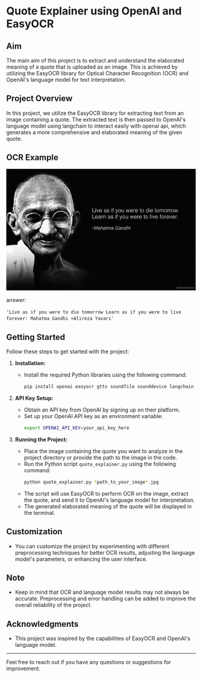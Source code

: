 # Quote Explainer using OpenAI and EasyOCR

## Aim

The main aim of this project is to extract and understand the elaborated meaning of a quote that is uploaded as an image. This is achieved by utilizing the EasyOCR library for Optical Character Recognition (OCR) and OpenAI's language model for text interpretation.

## Project Overview

In this project, we utilize the EasyOCR library for extracting text from an image containing a quote. The extracted text is then passed to OpenAI's language model using langchain to interact easily with openai api, which generates a more comprehensive and elaborated meaning of the given quote.

## OCR Example

![Alt text](./resources/gandhi-great-quotes.jpg?raw=true "Gandhi Quote")

answer:

`'Live as if you were to die tomorrow Learn as if you were to live forever: Mahatma Gandhi +Alireza Yavari'`

## Getting Started

Follow these steps to get started with the project:

1. **Installation:**

   - Install the required Python libraries using the following command:
     ```bash
     pip install openai easyocr gtts soundfile sounddevice langchain
     ```

2. **API Key Setup:**

   - Obtain an API key from OpenAI by signing up on their platform.
   - Set up your OpenAI API key as an environment variable:
     ```bash
     export OPENAI_API_KEY=your_api_key_here
     ```

3. **Running the Project:**
   - Place the image containing the quote you want to analyze in the project directory or provide the path to the image in the code.
   - Run the Python script `quote_explainer.py` using the following command:
     ```bash
     python quote_explainer.py *path_to_your_image*.jpg
     ```
   - The script will use EasyOCR to perform OCR on the image, extract the quote, and send it to OpenAI's language model for interpretation.
   - The generated elaborated meaning of the quote will be displayed in the terminal.

## Customization

- You can customize the project by experimenting with different preprocessing techniques for better OCR results, adjusting the language model's parameters, or enhancing the user interface.

## Note

- Keep in mind that OCR and language model results may not always be accurate. Preprocessing and error handling can be added to improve the overall reliability of the project.

## Acknowledgments

- This project was inspired by the capabilities of EasyOCR and OpenAI's language model.

---

Feel free to reach out if you have any questions or suggestions for improvement.

```

```

